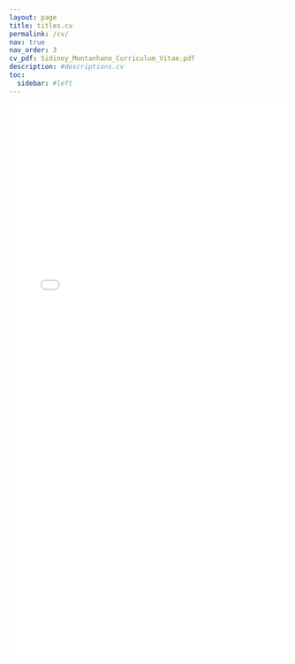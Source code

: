```yaml
---
layout: page
title: titles.cv
permalink: /cv/
nav: true
nav_order: 3
cv_pdf: Sidiney_Montanhano_Curriculum_Vitae.pdf
description: #descriptions.cv
toc:
  sidebar: #left
---
```


<iframe src="/assets/pdf/en/Sidiney_Montanhano_Curriculum_Vitae.pdf" width="100%" height="1000px" style="border:none;"></iframe>

